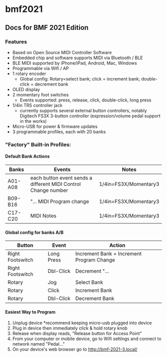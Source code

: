# bmf2021

## Docs for BMF 2021 Edition

### Features
 - Based on Open Source MIDI Controller Software
 - Embedded chip and software supports MIDI via Bluetooth / BLE
 - BLE MIDI supported by iPhone/iPad, Android, Mac, Windows
 - Programmable via Wifi / AP
 - 1 rotary encoder
   - Global config: Rotary=select bank; click = increment bank; double-click = decrement bank
 - OLED display
 - 2 momentary foot switches
   - Events supported:  press, release, click, double-click, long press
 - 1/4in TRS controller jack 
   - currently supports several external button controllers, notably Digitech FS3X 3-button controller (expression/volume pedal support in the works)
 - Micro-USB for power & firmware updates
 - 3 programmable profiles, each with 20 banks

### "Factory" Built-in Profiles:

#### Default Bank Actions

|Banks|Events|Notes|
|---|---|---|
|A01-A08|each button event sends a different MIDI Control Change number|1/4in=FS3X/Momentary3|
|B09-B16|"... MIDI Program change|1/4in=FS3X/Momentary3|
|C17-C20|MIDI Notes|1/4in=FS3X/Momentary3|

#### Global config for banks A/B

|Button|Event|Action|
|---|---|---|
|Right Footswitch|Long Press|Increment Bank + Increment Program Change|
|Right Footswitch|Dbl-Click|Decrement "...|
|Rotary|Jog|Select Bank|
|Rotary|Click|Increment Bank|
|Rotary|Dbl-Click|Decrement Bank|

#### Easiest Way to Program

1. Unplug device *recommend keeping micro-usb plugged into device
2. Plug in device then immediately click & hold rotary knob
3. Release when display reads, "Release button for Access Point"
4. From your computer or mobile device, go to Wifi settings and connect to network named "Pedal..."
5. On your device's web browser go to http://bmf-2021-3.local/
